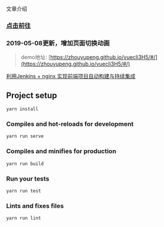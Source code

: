 

文章介绍

### [点击前往](https://juejin.im/post/5cbf32bc6fb9a03236393379)

### 2019-05-08更新，增加页面切换动画

> demo地址: [https://zhouyupeng.github.io/vuecli3H5/#/](https://zhouyupeng.github.io/vuecli3H5/#/)

[利用Jenkins + nginx 实现前端项目自动构建与持续集成](https://juejin.im/post/5cde525b51882525f77dc0e9)

## Project setup
```
yarn install
```

### Compiles and hot-reloads for development
```
yarn run serve
```

### Compiles and minifies for production
```
yarn run build
```

### Run your tests
```
yarn run test
```
### Lints and fixes files
```
yarn run lint
```
